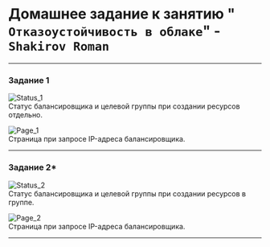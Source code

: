# Домашнее задание к занятию " `Отказоустойчивость в облаке`" - `Shakirov Roman`

---

### Задание 1

![Status_1](https://puu.sh/K0JuE/dc84b5d989.png)\
Cтатус балансировщика и целевой группы при создании ресурсов отдельно.

![Page_1](https://puu.sh/K0JuI/59df57d23c.png)\
Страница при запросе IP-адреса балансировщика.

---

### Задание 2*

![Status_2](https://puu.sh/K0K4R/88a9c2c4df.png)\
Cтатус балансировщика и целевой группы при создании ресурсов в группе.

![Page_2](https://puu.sh/K0K5b/c83f67740d.png)\
Страница при запросе IP-адреса балансировщика.

---
